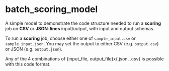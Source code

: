 # batch_scoring_model

A simple model to demonstrate the code structure needed to run a **scoring** job on **CSV** or **JSON-lines** input/output, with input and output schemas.

To run a **scoring** job, choose either one of `sample_input.csv` or  `sample_input.json`. You may set the output to either CSV (e.g. `output.csv`) or JSON (e.g. `output.json`).

Any of the 4 combinations of {input_file, output_file}x{.json, .csv} is possible with this code format.
